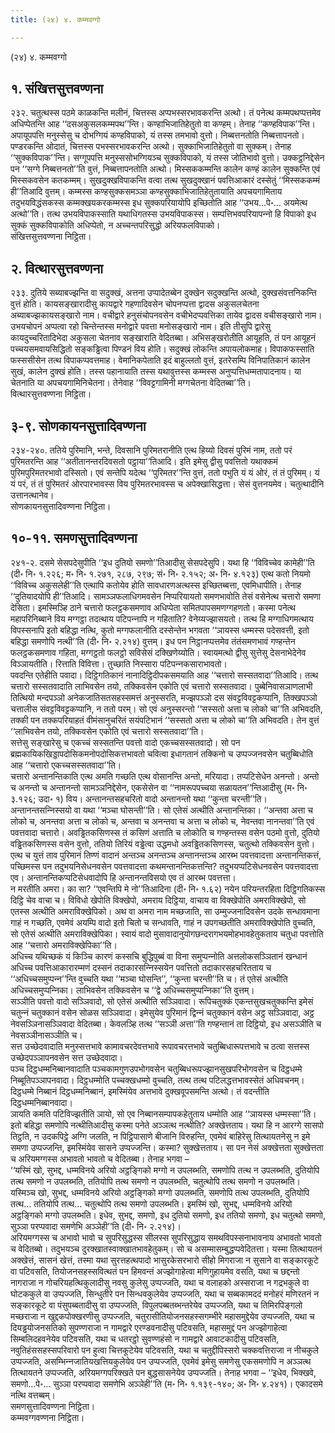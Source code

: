 ```yaml
---
title: (२४) ४. कम्मवग्गो

---
```

(२४) ४. कम्मवग्गो  


## १. संखित्तसुत्तवण्णना

२३२. चतुत्थस्स पठमे काळकन्ति मलीनं, चित्तस्स अप्पभस्सरभावकरन्ति अत्थो। तं पनेत्थ कम्मपथप्पत्तमेव अधिप्पेतन्ति आह ‘‘दसअकुसलकम्मपथ’’न्ति। कण्हाभिजातिहेतुतो वा कण्हम्। तेनाह ‘‘कण्हविपाक’’न्ति। अपायूपपत्ति मनुस्सेसु च दोभग्गियं कण्हविपाको, यं तस्स तमभावो वुत्तो। निब्बत्तनतोति निब्बत्तापनतो। पण्डरकन्ति ओदातं, चित्तस्स पभस्सरभावकरन्ति अत्थो। सुक्‍काभिजातिहेतुतो वा सुक्‍कम्। तेनाह ‘‘सुक्‍कविपाक’’न्ति। सग्गूपपत्ति मनुस्ससोभग्गियञ्‍च सुक्‍कविपाको, यं तस्स जोतिभावो वुत्तो। उक्‍कट्ठनिद्देसेन पन ‘‘सग्गे निब्बत्तनतो’’ति वुत्तं, निब्बत्तापनतोति अत्थो। मिस्सककम्मन्ति कालेन कण्हं कालेन सुक्‍कन्ति एवं मिस्सकवसेन कतकम्मम्। सुखदुक्खविपाकन्ति वत्वा तत्थ सुखदुक्खानं पवत्तिआकारं दस्सेतुं ‘‘मिस्सककम्मं ही’’तिआदि वुत्तम्। कम्मस्स कण्हसुक्‍कसमञ्‍ञा कण्हसुक्‍काभिजातिहेतुतायाति अपचयगामिताय तदुभयविद्धंसकस्स कम्मक्खयकरकम्मस्स इध सुक्‍कपरियायोपि इच्छितोति आह ‘‘उभय…पे॰… अयमेत्थ अत्थो’’ति। तत्थ उभयविपाकस्साति यथाधिगतस्स उभयविपाकस्स। सम्पत्तिभवपरियापन्‍नो हि विपाको इध सुक्‍कं सुक्‍कविपाकोति अधिप्पेतो, न अच्‍चन्तपरिसुद्धो अरियफलविपाको।  
संखित्तसुत्तवण्णना निट्ठिता।  


## २. वित्थारसुत्तवण्णना

२३३. दुतिये सब्याबज्झन्ति वा सदुक्खं, अत्तना उप्पादेतब्बेन दुक्खेन सदुक्खन्ति अत्थो, दुक्खसंवत्तनिकन्ति वुत्तं होति। कायसङ्खारादीसु कायद्वारे गहणादिवसेन चोपनप्पत्ता द्वादस अकुसलचेतना अब्याबज्झकायसङ्खारो नाम। वचीद्वारे हनुसंचोपनवसेन वचीभेदप्पवत्तिका तायेव द्वादस वचीसङ्खारो नाम। उभयचोपनं अप्पत्वा रहो चिन्तेन्तस्स मनोद्वारे पवत्ता मनोसङ्खारो नाम। इति तीसुपि द्वारेसु कायदुच्‍चरितादिभेदा अकुसला चेतनाव सङ्खाराति वेदितब्बा। अभिसङ्खरोतीति आयूहति, तं पन आयूहनं पच्‍चयसमवायसिद्धितो सङ्कड्ढित्वा पिण्डनं विय होति। सदुक्खं लोकन्ति अपायलोकमाह। विपाकफस्साति फस्ससीसेन तत्थ विपाकप्पवत्तमाह। वेमानिकपेताति इदं बाहुल्‍लतो वुत्तं, इतरेसम्पि विनिपातिकानं कालेन सुखं, कालेन दुक्खं होति। तस्स पहानायाति तस्स यथावुत्तस्स कम्मस्स अनुप्पत्तिधम्मतापादनाय। या चेतनाति या अपचयगामिनिचेतना। तेनेवाह ‘‘विवट्टगामिनी मग्गचेतना वेदितब्बा’’ति।  
वित्थारसुत्तवण्णना निट्ठिता।  


## ३-९. सोणकायनसुत्तादिवण्णना

२३४-२४०. ततिये पुरिमानि, भन्ते, दिवसानि पुरिमतरानीति एत्थ हिय्यो दिवसं पुरिमं नाम, ततो परं पुरिमतरन्ति आह ‘‘अतीतानन्तरदिवसतो पट्ठाया’’तिआदि। इति इमेसु द्वीसु पवत्तितो यथाक्‍कमं पुरिमपुरिमतरभावो दस्सितो। एवं सन्तेपि यदेत्थ ‘‘पुरिमतर’’न्ति वुत्तं, ततो पभुति यं यं ओरं, तं तं पुरिमम्। यं यं परं, तं तं पुरिमतरं ओरपारभावस्स विय पुरिमतरभावस्स च अपेक्खासिद्धत्ता। सेसं वुत्तनयमेव। चतुत्थादीनि उत्तानत्थानेव।  
सोणकायनसुत्तादिवण्णना निट्ठिता।  


## १०-११. समणसुत्तादिवण्णना

२४१-२. दसमे सेसपदेसुपीति ‘‘इध दुतियो समणो’’तिआदीसु सेसपदेसुपि। यथा हि ‘‘विविच्‍चेव कामेही’’ति (दी॰ नि॰ १.२२६; म॰ नि॰ १.२७१, २८७, २९७; सं॰ नि॰ २.१५२; अ॰ नि॰ ४.१२३) एत्थ कतो नियमो ‘‘विविच्‍च अकुसलेही’’ति एत्थापि कतोयेव होति सावधारणअत्थस्स इच्छितब्बत्ता, एवमिधापीति। तेनाह ‘‘दुतियादयोपि ही’’तिआदि। सामञ्‍ञफलाधिगमवसेन निप्परियायतो समणभावोति तेसं वसेनेत्थ चत्तारो समणा देसिता। इमस्मिञ्हि ठाने चत्तारो फलट्ठकसमणाव अधिप्पेता समितपापसमणग्गहणतो। कस्मा पनेत्थ महापरिनिब्बाने विय मग्गट्ठा तदत्थाय पटिपन्‍नापि न गहिताति? वेनेय्यज्झासयतो। तत्थ हि मग्गाधिगमत्थाय विपस्सनापि इतो बहिद्धा नत्थि, कुतो मग्गफलानीति दस्सेन्तेन भगवता ‘‘ञायस्स धम्मस्स पदेसवत्ती, इतो बहिद्धा समणोपि नत्थी’’ति (दी॰ नि॰ २.२१४) वुत्तम्। इध पन निट्ठानप्पत्तमेव तंतंसमणभावं गण्हन्तेन फलट्ठकसमणाव गहिता, मग्गट्ठतो फलट्ठो सविसेसं दक्खिणेय्योति। स्वायमत्थो द्वीसु सुत्तेसु देसनाभेदेनेव विञ्‍ञायतीति। रित्ताति विवित्ता। तुच्छाति निस्सारा पटिपन्‍नकसाराभावतो।  
पवदन्ति एतेहीति पवादा। दिट्ठिगतिकानं नानादिट्ठिदीपकसमयाति आह ‘‘चत्तारो सस्सतवादा’’तिआदि। तत्थ चत्तारो सस्सतवादाति लाभिवसेन तयो, तक्‍किवसेन एकोति एवं चत्तारो सस्सतवादा। पुब्बेनिवासञाणलाभी तित्थियो मन्दपञ्‍ञो अनेकजातिसतसहस्समत्तं अनुस्सरति, मज्झपञ्‍ञो दस संवट्टविवट्टकप्पानि, तिक्खपञ्‍ञो चत्तालीस संवट्टविवट्टकप्पानि, न ततो परम्। सो एवं अनुस्सरन्तो ‘‘सस्सतो अत्ता च लोको चा’’ति अभिवदति, तक्‍की पन तक्‍कपरियाहतं वीमंसानुचरितं सयंपटिभानं ‘‘सस्सतो अत्ता च लोको चा’’ति अभिवदति। तेन वुत्तं ‘‘लाभिवसेन तयो, तक्‍किवसेन एकोति एवं चत्तारो सस्सतवादा’’ति।  
सत्तेसु सङ्खारेसु च एकच्‍चं सस्सतन्ति पवत्तो वादो एकच्‍चसस्सतवादो। सो पन ब्रह्मकायिकखिड्डापदोसिकमनोपदोसिकत्तभावतो चवित्वा इधागतानं तक्‍किनो च उप्पज्‍जनवसेन चतुब्बिधोति आह ‘‘चत्तारो एकच्‍चसस्सतवादा’’ति।  
चत्तारो अन्तानन्तिकाति एत्थ अमति गच्छति एत्थ वोसानन्ति अन्तो, मरियादा। तप्पटिसेधेन अनन्तो। अन्तो च अनन्तो च अन्तानन्तो सामञ्‍ञनिद्देसेन, एकसेसेन वा ‘‘नामरूपपच्‍चया सळायतन’’न्तिआदीसु (म॰ नि॰ ३.१२६; उदा॰ १) विय। अन्तानन्तसहचरितो वादो अन्तानन्तो यथा ‘‘कुन्ता चरन्ती’’ति। अन्तानन्तसन्‍निस्सयो वा यथा ‘‘मञ्‍चा घोसन्ती’’ति। सो एतेसं अत्थीति अन्तानन्तिका। ‘‘अन्तवा अत्ता च लोको च, अनन्तवा अत्ता च लोको च, अन्तवा च अनन्तवा च अत्ता च लोको च, नेवन्तवा नानन्तवा’’ति एवं पवत्तवादा चत्तारो। अवड्ढितकसिणस्स तं कसिणं अत्ताति च लोकोति च गण्हन्तस्स वसेन पठमो वुत्तो, दुतियो वड्ढितकसिणस्स वसेन वुत्तो, ततियो तिरियं वड्ढेत्वा उद्धमधो अवड्ढितकसिणस्स, चतुत्थो तक्‍किवसेन वुत्तो। एत्थ च युत्तं ताव पुरिमानं तिण्णं वादानं अन्तञ्‍च अनन्तञ्‍च अन्तानन्तञ्‍च आरब्भ पवत्तवादत्ता अन्तानन्तिकत्तं, पच्छिमस्स पन तदुभयनिसेधनवसेन पवत्तवादत्ता कथमन्तानन्तिकत्तन्ति? तदुभयप्पटिसेधनवसेन पवत्तवादत्ता एव। अन्तानन्तिकप्पटिसेधवादोपि हि अन्तानन्तविसयो एव तं आरब्भ पवत्तत्ता।  
न मरतीति अमरा। का सा? ‘‘एवन्तिपि मे नो’’तिआदिना (दी॰ नि॰ १.६२) नयेन परियन्तरहिता दिट्ठिगतिकस्स दिट्ठि चेव वाचा च। विविधो खेपोति विक्खेपो, अमराय दिट्ठिया, वाचाय वा विक्खेपोति अमराविक्खेपो, सो एतस्स अत्थीति अमराविक्खेपिको। अथ वा अमरा नाम मच्छजाति, सा उम्मुज्‍जनादिवसेन उदके सन्धावमाना गाहं न गच्छति, एवमेवं अयम्पि वादो इतो चितो च सन्धावति, गाहं न उपगच्छतीति अमराविक्खेपोति वुच्‍चति, सो एतेसं अत्थीति अमराविक्खेपिका। स्वायं वादो मुसावादानुयोगछन्दरागभयमोहभावहेतुकताय चतुधा पवत्तोति आह ‘‘चत्तारो अमराविक्खेपिका’’ति।  
अधिच्‍च यथिच्छकं यं किञ्‍चि कारणं कस्सचि बुद्धिपुब्बं वा विना समुप्पन्‍नोति अत्तलोकसञ्‍ञितानं खन्धानं अधिच्‍च पवत्तिआकारारम्मणं दस्सनं तदाकारसन्‍निस्सयेन पवत्तितो तदाकारसहचरितताय च ‘‘अधिच्‍चसमुप्पन्‍न’’न्ति वुच्‍चति यथा ‘‘मञ्‍चा घोसन्ति’’, ‘‘कुन्ता चरन्ती’’ति च। तं एतेसं अत्थीति अधिच्‍चसमुप्पन्‍निका। लाभिवसेन तक्‍किवसेन च ‘‘द्वे अधिच्‍चसमुप्पन्‍निका’’ति वुत्तम्।  
सञ्‍ञीति पवत्तो वादो सञ्‍ञिवादो, सो एतेसं अत्थीति सञ्‍ञिवादा। रूपिचतुक्‍कं एकन्तसुखचतुक्‍कन्ति इमेसं चतुन्‍नं चतुक्‍कानं वसेन सोळस सञ्‍ञिवादा। इमेसुयेव पुरिमानं द्विन्‍नं चतुक्‍कानं वसेन अट्ठ सञ्‍ञिवादा, अट्ठ नेवसञ्‍ञिनासञ्‍ञिवादा वेदितब्बा। केवलञ्हि तत्थ ‘‘सञ्‍ञी अत्ता’’ति गण्हन्तानं ता दिट्ठियो, इध असञ्‍ञीति च नेवसञ्‍ञीनासञ्‍ञीति च।  
सत्त उच्छेदवादाति मनुस्सत्तभावे कामावचरदेवत्तभावे रूपावचरत्तभावे चतुब्बिधारूपत्तभावे च ठत्वा सत्तस्स उच्छेदपञ्‍ञापनवसेन सत्त उच्छेदवादा।  
पञ्‍च दिट्ठधम्मनिब्बानवादाति पञ्‍चकामगुणउपभोगवसेन चतुब्बिधरूपज्झानसुखपरिभोगवसेन च दिट्ठधम्मे निब्बूतिपञ्‍ञापनवादा। दिट्ठधम्मोति पच्‍चक्खधम्मो वुच्‍चति, तत्थ तत्थ पटिलद्धत्तभावस्सेतं अधिवचनम्। दिट्ठधम्मे निब्बानं दिट्ठधम्मनिब्बानं, इमस्मिंयेव अत्तभावे दुक्खवूपसमन्ति अत्थो। तं वदन्तीति दिट्ठधम्मनिब्बानवादा।  
ञायति कमति पटिविज्झतीति ञायो, सो एव निब्बानसम्पापकहेतुताय धम्मोति आह ‘‘ञायस्स धम्मस्सा’’ति। इतो बहिद्धा समणोपि नत्थीतिआदीसु कस्मा पनेते अञ्‍ञत्थ नत्थीति? अक्खेत्तताय। यथा हि न आरग्गे सासपो तिट्ठति, न उदकपिट्ठे अग्गि जलति, न पिट्ठिपासाणे बीजानि विरुहन्ति, एवमेवं बाहिरेसु तित्थायतनेसु न इमे समणा उप्पज्‍जन्ति, इमस्मिंयेव सासने उप्पज्‍जन्ति। कस्मा? सुक्खेत्तताय। सा पन नेसं अक्खेत्तता सुक्खेत्तता च अरियमग्गस्स अभावतो भावतो च वेदितब्बा। तेनाह भगवा –  
‘‘यस्मिं खो, सुभद्द, धम्मविनये अरियो अट्ठङ्गिको मग्गो न उपलब्भति, समणोपि तत्थ न उपलब्भति, दुतियोपि तत्थ समणो न उपलब्भति, ततियोपि तत्थ समणो न उपलब्भति, चतुत्थोपि तत्थ समणो न उपलब्भति। यस्मिञ्‍च खो, सुभद्द, धम्मविनये अरियो अट्ठङ्गिको मग्गो उपलब्भति, समणोपि तत्थ उपलब्भति, दुतियोपि तत्थ… ततियोपि तत्थ… चतुत्थोपि तत्थ समणो उपलब्भति। इमस्मिं खो, सुभद्द, धम्मविनये अरियो अट्ठङ्गिको मग्गो उपलब्भति। इधेव, सुभद्द, समणो, इध दुतियो समणो, इध ततियो समणो, इध चतुत्थो समणो, सुञ्‍ञा परप्पवादा समणेभि अञ्‍ञेही’’ति (दी॰ नि॰ २.२१४)।  
अरियमग्गस्स च अभावो भावो च सुपरिसुद्धस्स सीलस्स सुपरिसुद्धाय समथविपस्सनाभावनाय अभावतो भावतो च वेदितब्बो। तदुभयञ्‍च दुरक्खातस्वाक्खातभावहेतुकम्। सो च असम्मासम्बुद्धप्पवेदितत्ता। यस्मा तित्थायतनं अक्खेत्तं, सासनं खेत्तं, तस्मा यथा सुरत्तहत्थपादो भासुरकेसरभारो सीहो मिगराजा न सुसाने वा सङ्कारकूटे वा पटिवसति, तियोजनसहस्सवित्थतं पन हिमवन्तं अज्झोगाहेत्वा मणिगुहायमेव वसति, यथा च छद्दन्तो नागराजा न गोचरियहत्थिकुलादीसु नवसु कुलेसु उप्पज्‍जति, यथा च वलाहको अस्सराजा न गद्रभकुले वा घोटककुले वा उप्पज्‍जति, सिन्धुतीरे पन सिन्धवकुलेयेव उप्पज्‍जति, यथा च सब्बकामददं मनोहरं मणिरतनं न सङ्कारकूटे वा पंसुपब्बतादीसु वा उप्पज्‍जति, विपुलपब्बतब्भन्तरेयेव उप्पज्‍जति, यथा च तिमिरपिङ्गलो मच्छराजा न खुद्दकपोक्खरणीसु उप्पज्‍जति, चतुरासीतियोजनसहस्सगम्भीरे महासमुद्देयेव उप्पज्‍जति, यथा च दियड्ढयोजनसतिको सुपण्णराजा न गामद्वारे एरण्डवनादीसु पटिवसति, महासमुद्दं पन अज्झोगाहेत्वा सिम्बलिदहवनेयेव पटिवसति, यथा च धतरट्ठो सुवण्णहंसो न गामद्वारे आवाटकादीसु पटिवसति, नवुतिहंससहस्सपरिवारो पन हुत्वा चित्तकूटेयेव पटिवसति, यथा च चतुद्दीपिस्सरो चक्‍कवत्तिराजा न नीचकुले उप्पज्‍जति, असम्भिन्‍नजातियखत्तियकुलेयेव पन उप्पज्‍जति, एवमेवं इमेसु समणेसु एकसमणोपि न अञ्‍ञत्थ तित्थायतने उप्पज्‍जति, अरियमग्गपरिक्खते पन बुद्धसासनेयेव उप्पज्‍जति। तेनाह भगवा – ‘‘इधेव, भिक्खवे, समणो…पे॰… सुञ्‍ञा परप्पवादा समणेभि अञ्‍ञेही’’ति (म॰ नि॰ १.१३९-१४०; अ॰ नि॰ ४.२४१)। एकादसमे नत्थि वत्तब्बम्।  
समणसुत्तादिवण्णना निट्ठिता।  
कम्मवग्गवण्णना निट्ठिता।  